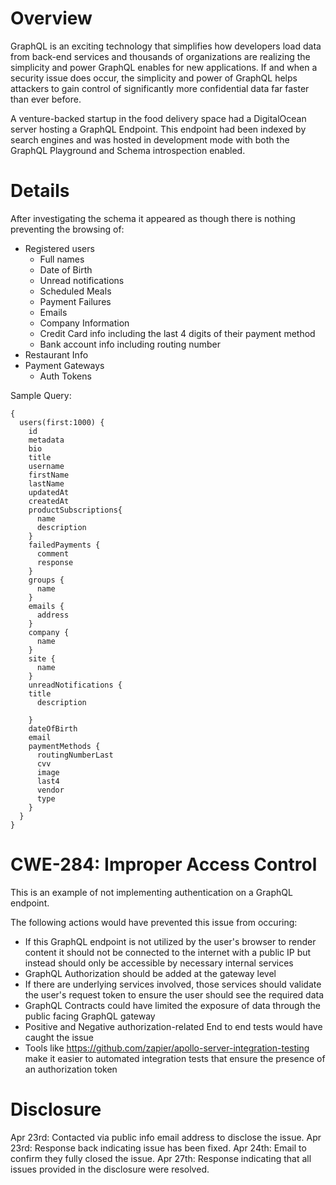 # Overview

GraphQL is an exciting technology that simplifies how developers load data from back-end services and thousands of organizations are realizing the simplicity and power GraphQL enables for new applications. If and when a security issue does occur, the simplicity and power of GraphQL helps attackers to gain control of significantly more confidential data far faster than ever before.

A venture-backed startup in the food delivery space had a DigitalOcean server hosting a GraphQL Endpoint. This endpoint had been indexed by search engines and was hosted in development mode with both the GraphQL Playground and Schema introspection enabled.

# Details

After investigating the schema it appeared as though there is nothing preventing the browsing of:

* Registered users
    - Full names
    - Date of Birth
    - Unread notifications
    - Scheduled Meals
    - Payment Failures
    - Emails
    - Company Information
    - Credit Card info including the last 4 digits of their payment method
    - Bank account info including routing number
* Restaurant Info
* Payment Gateways
    - Auth Tokens


Sample Query:

```
{
  users(first:1000) {
    id
    metadata
    bio
    title
    username
    firstName
    lastName
    updatedAt
    createdAt
    productSubscriptions{
      name
      description
    }
    failedPayments {
      comment
      response
    }
    groups {
      name
    }
    emails {
      address
    }
    company {
      name
    }
    site {
      name
    }
    unreadNotifications {
    title
      description
     
    }
    dateOfBirth
    email
    paymentMethods {
      routingNumberLast
      cvv
      image
      last4
      vendor
      type
    }
  }
}
```

# CWE-284: Improper Access Control

This is an example of not implementing authentication on a GraphQL endpoint.

The following actions would have prevented this issue from occuring: 
* If this GraphQL endpoint is not utilized by the user's browser to render content it should not be connected to the internet with a public IP but instead should only be accessible by necessary internal services
* GraphQL Authorization should be added at the gateway level
* If there are underlying services involved, those services should validate the user's request token to ensure the user should see the required data
* GraphQL Contracts could have limited the exposure of data through the public facing GraphQL gateway
* Positive and Negative authorization-related End to end tests would have caught the issue 
* Tools like https://github.com/zapier/apollo-server-integration-testing make it easier to automated integration tests that ensure the presence of an authorization token

# Disclosure

Apr 23rd: Contacted via public info email address to disclose the issue.
Apr 23rd: Response back indicating issue has been fixed.
Apr 24th: Email to confirm they fully closed the issue.
Apr 27th: Response indicating that all issues provided in the disclosure were resolved.
